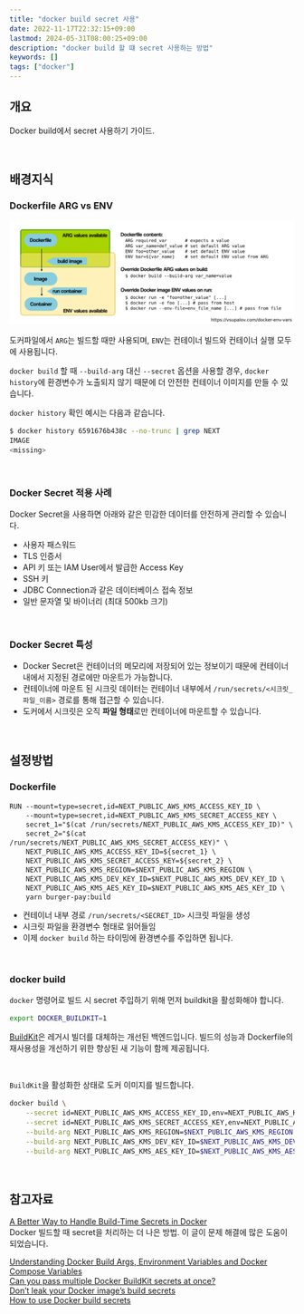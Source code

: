 ```yaml
---
title: "docker build secret 사용"
date: 2022-11-17T22:32:15+09:00
lastmod: 2024-05-31T08:00:25+09:00
description: "docker build 할 떄 secret 사용하는 방법"
keywords: []
tags: ["docker"]
---
```


## 개요

Docker build에서 secret 사용하기 가이드.  

&nbsp;

## 배경지식

### Dockerfile ARG vs ENV

![An overview of ARG and ENV availability.](./1.png "ARG 및 ENV 사용가능 범위에 대한 개요")

도커파일에서 `ARG`는 빌드할 때만 사용되며, `ENV`는 컨테이너 빌드와 컨테이너 실행 모두에 사용됩니다.

`docker build` 할 때 `--build-arg` 대신 `--secret` 옵션을 사용할 경우, `docker history`에 환경변수가 노출되지 않기 때문에 더 안전한 컨테이너 이미지를 만들 수 있습니다.

`docker history` 확인 예시는 다음과 같습니다.

```bash
$ docker history 6591676b438c --no-trunc | grep NEXT
IMAGE                                                                     CREATED        CREATED BY
<missing>                                                                 12 hours ago   RUN |3 NEXT_PUBLIC_AWS_KMS_REGION=ap-northeast-2 NEXT_PUBLIC_AWS_KMS_DEV_KEY_ID=arn:aws:kms:ap-northeast-2:111122223333:key/059x1xx5-0x94-44x2-97x4-4x49x5xx2x23 NEXT_PUBLIC_AWS_KMS_AES_KEY_ID=arn:aws:kms:ap-northeast-2:111122223333:key/9x4943xx-9431-45b7-b415-4x175xxxxx8x /bin/sh -c secret_1="$(cat /run/secrets/NEXT_PUBLIC_AWS_KMS_ACCESS_KEY_ID)"     secret_2="$(cat /run/secrets/NEXT_PUBLIC_AWS_KMS_SECRET_ACCESS_KEY)"     NEXT_PUBLIC_AWS_KMS_ACCESS_KEY_ID=${secret_1}     NEXT_PUBLIC_AWS_KMS_SECRET_ACCESS_KEY=${secret_2}     NEXT_PUBLIC_AWS_KMS_REGION=$NEXT_PUBLIC_AWS_KMS_REGION     NEXT_PUBLIC_AWS_KMS_DEV_KEY_ID=$NEXT_PUBLIC_AWS_KMS_DEV_KEY_ID     NEXT_PUBLIC_AWS_KMS_AES_KEY_ID=$NEXT_PUBLIC_AWS_KMS_AES_KEY_ID     yarn burger-pay:build # buildkit
```

&nbsp;

### Docker Secret 적용 사례

Docker Secret을 사용하면 아래와 같은 민감한 데이터를 안전하게 관리할 수 있습니다.

- 사용자 패스워드
- TLS 인증서
- API 키 또는 IAM User에서 발급한 Access Key
- SSH 키
- JDBC Connection과 같은 데이터베이스 접속 정보
- 일반 문자열 및 바이너리 (최대 500kb 크기)

&nbsp;

### Docker Secret 특성

- Docker Secret은 컨테이너의 메모리에 저장되어 있는 정보이기 때문에 컨테이너 내에서 지정된 경로에만 마운트가 가능합니다.
- 컨테이너에 마운트 된 시크릿 데이터는 컨테이너 내부에서 `/run/secrets/<시크릿_파일_이름>` 경로를 통해 접근할 수 있습니다.
- 도커에서 시크릿은 오직 **파일 형태**로만 컨테이너에 마운트할 수 있습니다.

&nbsp;

## 설정방법

### Dockerfile

```docker
RUN --mount=type=secret,id=NEXT_PUBLIC_AWS_KMS_ACCESS_KEY_ID \
    --mount=type=secret,id=NEXT_PUBLIC_AWS_KMS_SECRET_ACCESS_KEY \
    secret_1="$(cat /run/secrets/NEXT_PUBLIC_AWS_KMS_ACCESS_KEY_ID)" \
    secret_2="$(cat /run/secrets/NEXT_PUBLIC_AWS_KMS_SECRET_ACCESS_KEY)" \
    NEXT_PUBLIC_AWS_KMS_ACCESS_KEY_ID=${secret_1} \
    NEXT_PUBLIC_AWS_KMS_SECRET_ACCESS_KEY=${secret_2} \
    NEXT_PUBLIC_AWS_KMS_REGION=$NEXT_PUBLIC_AWS_KMS_REGION \
    NEXT_PUBLIC_AWS_KMS_DEV_KEY_ID=$NEXT_PUBLIC_AWS_KMS_DEV_KEY_ID \
    NEXT_PUBLIC_AWS_KMS_AES_KEY_ID=$NEXT_PUBLIC_AWS_KMS_AES_KEY_ID \
    yarn burger-pay:build
```

- 컨테이너 내부 경로 `/run/secrets/<SECRET_ID>` 시크릿 파일을 생성
- 시크릿 파일을 환경변수 형태로 읽어들임
- 이제 `docker build` 하는 타이밍에 환경변수를 주입하면 됩니다.

&nbsp;

### docker build

`docker` 명령어로 빌드 시 secret 주입하기 위해 먼저 buildkit을 활성화해야 합니다.

```bash
export DOCKER_BUILDKIT=1
```

[BuildKit](https://docs.docker.com/build/buildkit/)은 레거시 빌더를 대체하는 개선된 백엔드입니다. 빌드의 성능과 Dockerfile의 재사용성을 개선하기 위한 향상된 새 기능이 함께 제공됩니다.

&nbsp;

`BuildKit`을 활성화한 상태로 도커 이미지를 빌드합니다.

```bash
docker build \
    --secret id=NEXT_PUBLIC_AWS_KMS_ACCESS_KEY_ID,env=NEXT_PUBLIC_AWS_KMS_ACCESS_KEY_ID \
    --secret id=NEXT_PUBLIC_AWS_KMS_SECRET_ACCESS_KEY,env=NEXT_PUBLIC_AWS_KMS_SECRET_ACCESS_KEY \
    --build-arg NEXT_PUBLIC_AWS_KMS_REGION=$NEXT_PUBLIC_AWS_KMS_REGION \
    --build-arg NEXT_PUBLIC_AWS_KMS_DEV_KEY_ID=$NEXT_PUBLIC_AWS_KMS_DEV_KEY_ID \
    --build-arg NEXT_PUBLIC_AWS_KMS_AES_KEY_ID=$NEXT_PUBLIC_AWS_KMS_AES_KEY_ID .
```

&nbsp;

## 참고자료

[A Better Way to Handle Build-Time Secrets in Docker](https://vsupalov.com/better-docker-build-secrets/)  
Docker 빌드할 때 secret을 처리하는 더 나은 방법. 이 글이 문제 해결에 많은 도움이 되었습니다.

[Understanding Docker Build Args, Environment Variables and Docker Compose Variables](https://vsupalov.com/docker-env-vars/)  
[Can you pass multiple Docker BuildKit secrets at once?](https://stackoverflow.com/questions/73285152/can-you-pass-multiple-docker-buildkit-secrets-at-once)  
[Don’t leak your Docker image’s build secrets](https://pythonspeed.com/articles/docker-build-secrets/)  
[How to use Docker build secrets](https://gist.github.com/noelbundick/44c12b3c856e26a0521174150f75968c)
